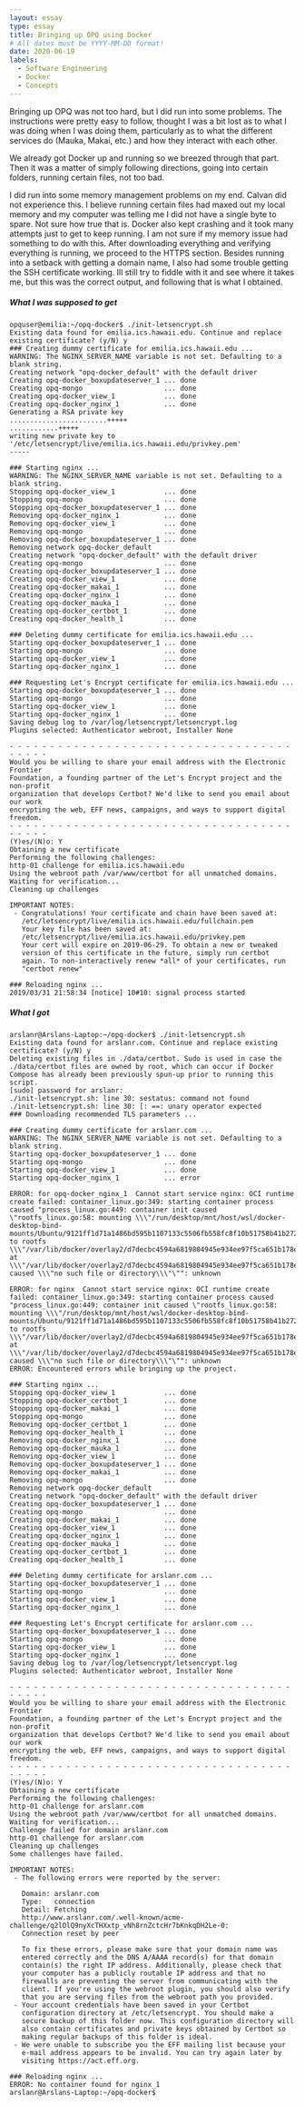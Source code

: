 ```yaml
---
layout: essay
type: essay
title: Bringing up OPQ using Docker
# All dates must be YYYY-MM-DD format!
date: 2020-06-19
labels:
  - Software Engineering
  - Docker
  - Concepts
---
```



   Bringing up OPQ was not too hard, but I did run into some problems. The instructions were pretty easy to follow, thought I was a bit lost as to what I was doing when I was doing them, particularly as to what the different services do (Mauka, Makai, etc.) and how they interact with each other.

   We already got Docker up and running so we breezed through that part. Then it was a matter of simply following directions, going into certain folders, running certain files, not too bad. 

   I did run into some memory management problems on my end. Calvan did not experience this. I believe running certain files had maxed out my local memory and my computer was telling me I did not have a single byte to spare. Not sure how true that is. Docker also kept crashing and it took many attempts just to get to keep running. I am not sure if my memory issue had something to do with this.
After downloading everything and verifying everything is running, we proceed to the HTTPS section. Besides running into a setback with getting a domain name, I also had some trouble getting the SSH certificate working. Ill still try to fiddle with it and see where it takes me, but this was the correct output, and following that is what I obtained.


##### What I was supposed to get
    opquser@emilia:~/opq-docker$ ./init-letsencrypt.sh
    Existing data found for emilia.ics.hawaii.edu. Continue and replace existing certificate? (y/N) y
    ### Creating dummy certificate for emilia.ics.hawaii.edu ...
    WARNING: The NGINX_SERVER_NAME variable is not set. Defaulting to a blank string.
    Creating network "opq-docker_default" with the default driver
    Creating opq-docker_boxupdateserver_1 ... done
    Creating opq-mongo                    ... done
    Creating opq-docker_view_1            ... done
    Creating opq-docker_nginx_1           ... done
    Generating a RSA private key
    ........................+++++
    ............+++++
    writing new private key to '/etc/letsencrypt/live/emilia.ics.hawaii.edu/privkey.pem'
    -----

    ### Starting nginx ...
    WARNING: The NGINX_SERVER_NAME variable is not set. Defaulting to a blank string.
    Stopping opq-docker_view_1            ... done
    Stopping opq-mongo                    ... done
    Stopping opq-docker_boxupdateserver_1 ... done
    Removing opq-docker_nginx_1           ... done
    Removing opq-docker_view_1            ... done
    Removing opq-mongo                    ... done
    Removing opq-docker_boxupdateserver_1 ... done
    Removing network opq-docker_default
    Creating network "opq-docker_default" with the default driver
    Creating opq-mongo                    ... done
    Creating opq-docker_boxupdateserver_1 ... done
    Creating opq-docker_view_1            ... done
    Creating opq-docker_makai_1           ... done
    Creating opq-docker_nginx_1           ... done
    Creating opq-docker_mauka_1           ... done
    Creating opq-docker_certbot_1         ... done
    Creating opq-docker_health_1          ... done

    ### Deleting dummy certificate for emilia.ics.hawaii.edu ...
    Starting opq-docker_boxupdateserver_1 ... done
    Starting opq-mongo                    ... done
    Starting opq-docker_view_1            ... done
    Starting opq-docker_nginx_1           ... done

    ### Requesting Let's Encrypt certificate for emilia.ics.hawaii.edu ...
    Starting opq-docker_boxupdateserver_1 ... done
    Starting opq-mongo                    ... done
    Starting opq-docker_view_1            ... done
    Starting opq-docker_nginx_1           ... done
    Saving debug log to /var/log/letsencrypt/letsencrypt.log
    Plugins selected: Authenticator webroot, Installer None

    - - - - - - - - - - - - - - - - - - - - - - - - - - - - - - - - - - - - - - - -
    Would you be willing to share your email address with the Electronic Frontier
    Foundation, a founding partner of the Let's Encrypt project and the non-profit
    organization that develops Certbot? We'd like to send you email about our work
    encrypting the web, EFF news, campaigns, and ways to support digital freedom.
    - - - - - - - - - - - - - - - - - - - - - - - - - - - - - - - - - - - - - - - -
    (Y)es/(N)o: Y
    Obtaining a new certificate
    Performing the following challenges:
    http-01 challenge for emilia.ics.hawaii.edu
    Using the webroot path /var/www/certbot for all unmatched domains.
    Waiting for verification...
    Cleaning up challenges

    IMPORTANT NOTES:
     - Congratulations! Your certificate and chain have been saved at:
       /etc/letsencrypt/live/emilia.ics.hawaii.edu/fullchain.pem
       Your key file has been saved at:
       /etc/letsencrypt/live/emilia.ics.hawaii.edu/privkey.pem
       Your cert will expire on 2019-06-29. To obtain a new or tweaked
       version of this certificate in the future, simply run certbot
       again. To non-interactively renew *all* of your certificates, run
       "certbot renew"

    ### Reloading nginx ...
    2019/03/31 21:58:34 [notice] 10#10: signal process started











##### What I got
    arslanr@Arslans-Laptop:~/opq-docker$ ./init-letsencrypt.sh
    Existing data found for arslanr.com. Continue and replace existing certificate? (y/N) y
    Deleting existing files in ./data/certbot. Sudo is used in case the ./data/certbot files are owned by root, which can occur if Docker Compose has already been previously spun-up prior to running this script.
    [sudo] password for arslanr:
    ./init-letsencrypt.sh: line 30: sestatus: command not found
    ./init-letsencrypt.sh: line 30: [: ==: unary operator expected
    ### Downloading recommended TLS parameters ...

    ### Creating dummy certificate for arslanr.com ...
    WARNING: The NGINX_SERVER_NAME variable is not set. Defaulting to a blank string.
    Starting opq-docker_boxupdateserver_1 ... done
    Starting opq-mongo                    ... done
    Starting opq-docker_view_1            ... done
    Starting opq-docker_nginx_1           ... error

    ERROR: for opq-docker_nginx_1  Cannot start service nginx: OCI runtime create failed: container_linux.go:349: starting container process caused "process_linux.go:449: container init caused \"rootfs_linux.go:58: mounting \\\"/run/desktop/mnt/host/wsl/docker-desktop-bind-mounts/Ubuntu/9121ff1d71a1486bd595b1107133c5506fb558fc8f10b51758b41b27276a82c5\\\" to rootfs \\\"/var/lib/docker/overlay2/d7decbc4594a6819804945e934ee97f5ca651b178e2b9544dad3b7f629d2d5fa/merged\\\" at \\\"/var/lib/docker/overlay2/d7decbc4594a6819804945e934ee97f5ca651b178e2b9544dad3b7f629d2d5fa/merged/etc/letsencrypt\\\" caused \\\"no such file or directory\\\"\"": unknown

    ERROR: for nginx  Cannot start service nginx: OCI runtime create failed: container_linux.go:349: starting container process caused "process_linux.go:449: container init caused \"rootfs_linux.go:58: mounting \\\"/run/desktop/mnt/host/wsl/docker-desktop-bind-mounts/Ubuntu/9121ff1d71a1486bd595b1107133c5506fb558fc8f10b51758b41b27276a82c5\\\" to rootfs \\\"/var/lib/docker/overlay2/d7decbc4594a6819804945e934ee97f5ca651b178e2b9544dad3b7f629d2d5fa/merged\\\" at \\\"/var/lib/docker/overlay2/d7decbc4594a6819804945e934ee97f5ca651b178e2b9544dad3b7f629d2d5fa/merged/etc/letsencrypt\\\" caused \\\"no such file or directory\\\"\"": unknown
    ERROR: Encountered errors while bringing up the project.

    ### Starting nginx ...
    Stopping opq-docker_view_1            ... done
    Stopping opq-docker_certbot_1         ... done
    Stopping opq-docker_makai_1           ... done
    Stopping opq-mongo                    ... done
    Removing opq-docker_certbot_1         ... done
    Removing opq-docker_health_1          ... done
    Removing opq-docker_nginx_1           ... done
    Removing opq-docker_mauka_1           ... done
    Removing opq-docker_view_1            ... done
    Removing opq-docker_boxupdateserver_1 ... done
    Removing opq-docker_makai_1           ... done
    Removing opq-mongo                    ... done
    Removing network opq-docker_default
    Creating network "opq-docker_default" with the default driver
    Creating opq-docker_boxupdateserver_1 ... done
    Creating opq-mongo                    ... done
    Creating opq-docker_makai_1           ... done
    Creating opq-docker_view_1            ... done
    Creating opq-docker_nginx_1           ... done
    Creating opq-docker_mauka_1           ... done
    Creating opq-docker_certbot_1         ... done
    Creating opq-docker_health_1          ... done

    ### Deleting dummy certificate for arslanr.com ...
    Starting opq-docker_boxupdateserver_1 ... done
    Starting opq-mongo                    ... done
    Starting opq-docker_view_1            ... done
    Starting opq-docker_nginx_1           ... done

    ### Requesting Let's Encrypt certificate for arslanr.com ...
    Starting opq-docker_boxupdateserver_1 ... done
    Starting opq-mongo                    ... done
    Starting opq-docker_view_1            ... done
    Starting opq-docker_nginx_1           ... done
    Saving debug log to /var/log/letsencrypt/letsencrypt.log
    Plugins selected: Authenticator webroot, Installer None

    - - - - - - - - - - - - - - - - - - - - - - - - - - - - - - - - - - - - - - - -
    Would you be willing to share your email address with the Electronic Frontier
    Foundation, a founding partner of the Let's Encrypt project and the non-profit
    organization that develops Certbot? We'd like to send you email about our work
    encrypting the web, EFF news, campaigns, and ways to support digital freedom.
    - - - - - - - - - - - - - - - - - - - - - - - - - - - - - - - - - - - - - - - -
    (Y)es/(N)o: Y
    Obtaining a new certificate
    Performing the following challenges:
    http-01 challenge for arslanr.com
    Using the webroot path /var/www/certbot for all unmatched domains.
    Waiting for verification...
    Challenge failed for domain arslanr.com
    http-01 challenge for arslanr.com
    Cleaning up challenges
    Some challenges have failed.

    IMPORTANT NOTES:
     - The following errors were reported by the server:

       Domain: arslanr.com
       Type:   connection
       Detail: Fetching
       http://www.arslanr.com/.well-known/acme-challenge/q2lOlQ9nyXcTHXxtp_vNh8rnZctcHr7bKnkqDH2Le-0:
       Connection reset by peer

       To fix these errors, please make sure that your domain name was
       entered correctly and the DNS A/AAAA record(s) for that domain
       contain(s) the right IP address. Additionally, please check that
       your computer has a publicly routable IP address and that no
       firewalls are preventing the server from communicating with the
       client. If you're using the webroot plugin, you should also verify
       that you are serving files from the webroot path you provided.
     - Your account credentials have been saved in your Certbot
       configuration directory at /etc/letsencrypt. You should make a
       secure backup of this folder now. This configuration directory will
       also contain certificates and private keys obtained by Certbot so
       making regular backups of this folder is ideal.
     - We were unable to subscribe you the EFF mailing list because your
       e-mail address appears to be invalid. You can try again later by
       visiting https://act.eff.org.

    ### Reloading nginx ...
    ERROR: No container found for nginx_1
    arslanr@Arslans-Laptop:~/opq-docker$

